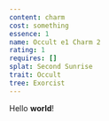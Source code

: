 ```yaml
---
content: charm
cost: something
essence: 1
name: Occult e1 Charm 2
rating: 1
requires: []
splat: Second Sunrise
trait: Occult
tree: Exorcist
---
```


Hello **world**!

